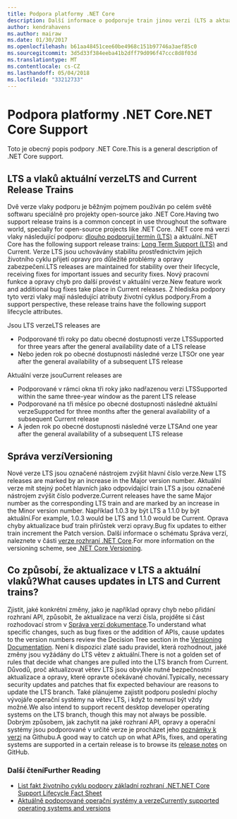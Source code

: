 ```yaml
---
title: Podpora platformy .NET Core
description: Další informace o podporuje train jinou verzi (LTS a aktuální) pro .NET Core
author: kendrahavens
ms.author: mairaw
ms.date: 01/30/2017
ms.openlocfilehash: b61aa48451cee60be4968c151b97746a3aef85c0
ms.sourcegitcommit: 3d5d33f384eeba41b2dff79d096f47ccc8d8f03d
ms.translationtype: MT
ms.contentlocale: cs-CZ
ms.lasthandoff: 05/04/2018
ms.locfileid: "33212733"
---
```

# <a name="net-core-support"></a><span data-ttu-id="54358-103">Podpora platformy .NET Core</span><span class="sxs-lookup"><span data-stu-id="54358-103">.NET Core Support</span></span>

<span data-ttu-id="54358-104">Toto je obecný popis podpory .NET Core.</span><span class="sxs-lookup"><span data-stu-id="54358-104">This is a general description of .NET Core support.</span></span>

## <a name="lts-and-current-release-trains"></a><span data-ttu-id="54358-105">LTS a vlaků aktuální verze</span><span class="sxs-lookup"><span data-stu-id="54358-105">LTS and Current Release Trains</span></span>

<span data-ttu-id="54358-106">Dvě verze vlaky podporu je běžným pojmem používán po celém světě softwaru speciálně pro projekty open-source jako .NET Core.</span><span class="sxs-lookup"><span data-stu-id="54358-106">Having two support release trains is a common concept in use throughout the software world, specially for open-source projects like .NET Core.</span></span> <span data-ttu-id="54358-107">.NET core má verzi vlaky následující podporu: [dlouho podporují termín (LTS)](https://en.wikipedia.org/wiki/Long-term_support) a aktuální.</span><span class="sxs-lookup"><span data-stu-id="54358-107">.NET Core has the following support release trains: [Long Term Support (LTS)](https://en.wikipedia.org/wiki/Long-term_support) and Current.</span></span> <span data-ttu-id="54358-108">Verze LTS jsou uchovávány stabilitu prostřednictvím jejich životního cyklu přijetí opravy pro důležité problémy a opravy zabezpečení.</span><span class="sxs-lookup"><span data-stu-id="54358-108">LTS releases are maintained for stability over their lifecycle, receiving fixes for important issues and security fixes.</span></span> <span data-ttu-id="54358-109">Nový pracovní funkce a opravy chyb pro další provést v aktuální verze.</span><span class="sxs-lookup"><span data-stu-id="54358-109">New feature work and additional bug fixes take place in Current releases.</span></span> <span data-ttu-id="54358-110">Z hlediska podpory tyto verzi vlaky mají následující atributy životní cyklus podpory.</span><span class="sxs-lookup"><span data-stu-id="54358-110">From a support perspective, these release trains have the following support lifecycle attributes.</span></span>

<span data-ttu-id="54358-111">Jsou LTS verze</span><span class="sxs-lookup"><span data-stu-id="54358-111">LTS releases are</span></span>
* <span data-ttu-id="54358-112">Podporované tři roky po datu obecné dostupnosti verze LTS</span><span class="sxs-lookup"><span data-stu-id="54358-112">Supported for three years after the general availability date of a LTS release</span></span>
* <span data-ttu-id="54358-113">Nebo jeden rok po obecné dostupnosti následné verze LTS</span><span class="sxs-lookup"><span data-stu-id="54358-113">Or one year after the general availability of a subsequent LTS release</span></span>

<span data-ttu-id="54358-114">Aktuální verze jsou</span><span class="sxs-lookup"><span data-stu-id="54358-114">Current releases are</span></span>
* <span data-ttu-id="54358-115">Podporované v rámci okna tři roky jako nadřazenou verzi LTS</span><span class="sxs-lookup"><span data-stu-id="54358-115">Supported within the same three-year window as the parent LTS release</span></span>
* <span data-ttu-id="54358-116">Podporované na tři měsíce po obecné dostupnosti následné aktuální verze</span><span class="sxs-lookup"><span data-stu-id="54358-116">Supported for three months after the general availability of a subsequent Current release</span></span>
* <span data-ttu-id="54358-117">A jeden rok po obecné dostupnosti následné verze LTS</span><span class="sxs-lookup"><span data-stu-id="54358-117">And one year after the general availability of a subsequent LTS release</span></span>

## <a name="versioning"></a><span data-ttu-id="54358-118">Správa verzí</span><span class="sxs-lookup"><span data-stu-id="54358-118">Versioning</span></span>
<span data-ttu-id="54358-119">Nové verze LTS jsou označené nástrojem zvýšit hlavní číslo verze.</span><span class="sxs-lookup"><span data-stu-id="54358-119">New LTS releases are marked by an increase in the Major version number.</span></span> <span data-ttu-id="54358-120">Aktuální verze mít stejný počet hlavních jako odpovídající train LTS a jsou označené nástrojem zvýšit číslo podverze.</span><span class="sxs-lookup"><span data-stu-id="54358-120">Current releases have the same Major number as the corresponding LTS train and are marked by an increase in the Minor version number.</span></span> <span data-ttu-id="54358-121">Například 1.0.3 by být LTS a 1.1.0 by být aktuální.</span><span class="sxs-lookup"><span data-stu-id="54358-121">For example, 1.0.3 would be LTS and 1.1.0 would be Current.</span></span> <span data-ttu-id="54358-122">Oprava chyby aktualizace buď train přírůstek verzi opravy.</span><span class="sxs-lookup"><span data-stu-id="54358-122">Bug fix updates to either train increment the Patch version.</span></span> <span data-ttu-id="54358-123">Další informace o schématu Správa verzí, naleznete v části [verze rozhraní .NET Core](index.md).</span><span class="sxs-lookup"><span data-stu-id="54358-123">For more information on the versioning scheme, see [.NET Core Versioning](index.md).</span></span>

## <a name="what-causes-updates-in-lts-and-current-trains"></a><span data-ttu-id="54358-124">Co způsobí, že aktualizace v LTS a aktuální vlaků?</span><span class="sxs-lookup"><span data-stu-id="54358-124">What causes updates in LTS and Current trains?</span></span>
<span data-ttu-id="54358-125">Zjistit, jaké konkrétní změny, jako je například opravy chyb nebo přidání rozhraní API, způsobit, že aktualizace na verzi čísla, projděte si část rozhodovací strom v [Správa verzí dokumentace](index.md).</span><span class="sxs-lookup"><span data-stu-id="54358-125">To understand what specific changes, such as bug fixes or the addition of APIs, cause updates to the version numbers review the Decision Tree section in the [Versioning Documentation](index.md).</span></span> <span data-ttu-id="54358-126">Není k dispozici zlaté sadu pravidel, která rozhodnout, jaké změny jsou vyžádány do LTS větev z aktuální.</span><span class="sxs-lookup"><span data-stu-id="54358-126">There is not a golden set of rules that decide what changes are pulled into the LTS branch from Current.</span></span> <span data-ttu-id="54358-127">Důvodů, proč aktualizovat větev LTS jsou obvykle nutné bezpečnostní aktualizace a opravy, které opravte očekávané chování.</span><span class="sxs-lookup"><span data-stu-id="54358-127">Typically, necessary security updates and patches that fix expected behaviour are reasons to update the LTS branch.</span></span> <span data-ttu-id="54358-128">Také plánujeme zajistit podporu poslední plochy vývojáře operační systémy na větev LTS, i když to nemusí být vždy možné.</span><span class="sxs-lookup"><span data-stu-id="54358-128">We also intend to support recent desktop developer operating systems on the LTS branch, though this may not always be possible.</span></span> <span data-ttu-id="54358-129">Dobrým způsobem, jak zachytit na jaké rozhraní API, opravy a operační systémy jsou podporované v určité verze je procházet jeho [poznámky k verzi](https://github.com/dotnet/core/tree/master/release-notes) na Githubu.</span><span class="sxs-lookup"><span data-stu-id="54358-129">A good way to catch up on what APIs, fixes, and operating systems are supported in a certain release is to browse its [release notes](https://github.com/dotnet/core/tree/master/release-notes) on GitHub.</span></span>

### <a name="further-reading"></a><span data-ttu-id="54358-130">Další čtení</span><span class="sxs-lookup"><span data-stu-id="54358-130">Further Reading</span></span>
* [<span data-ttu-id="54358-131">List fakt životního cyklu podpory základní rozhraní .NET</span><span class="sxs-lookup"><span data-stu-id="54358-131">.NET Core Support Lifecycle Fact Sheet</span></span>](https://www.microsoft.com/net/core/support)
* [<span data-ttu-id="54358-132">Aktuálně podporované operační systémy a verze</span><span class="sxs-lookup"><span data-stu-id="54358-132">Currently supported operating systems and versions</span></span>](https://github.com/dotnet/core/blob/master/roadmap.md)
